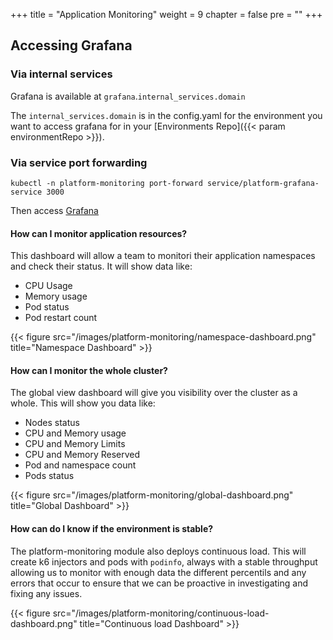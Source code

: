 +++
title = "Application Monitoring"
weight = 9
chapter = false
pre = ""
+++

## Accessing Grafana


### Via internal services

Grafana is available at `grafana`.`internal_services.domain`

The `internal_services.domain` is in the config.yaml for the environment you 
want to access grafana for in your [Environments Repo]({{< param environmentRepo >}}).


### Via service port forwarding
```
kubectl -n platform-monitoring port-forward service/platform-grafana-service 3000
```

Then access [Grafana](http://localhost:3000)

#### How can I monitor application resources?

This dashboard will allow a team to monitori their application namespaces and check their status. It will show data like:
* CPU Usage
* Memory usage
* Pod status
* Pod restart count

{{< figure src="/images/platform-monitoring/namespace-dashboard.png" title="Namespace Dashboard" >}}

#### How can I monitor the whole cluster?

The global view dashboard will give you visibility over the cluster as a whole.
This will show you data like:
* Nodes status
* CPU and Memory usage
* CPU and Memory Limits
* CPU and Memory Reserved
* Pod and namespace count
* Pods status

{{< figure src="/images/platform-monitoring/global-dashboard.png" title="Global Dashboard" >}}


#### How can do I know if the environment is stable?

The platform-monitoring module also deploys continuous load. 
This will create k6 injectors and pods with `podinfo`, always with a stable throughput allowing us to monitor with enough data the different percentils and any errors that occur to ensure that we can be proactive in investigating and fixing any issues.

{{< figure src="/images/platform-monitoring/continuous-load-dashboard.png" title="Continuous load Dashboard" >}}
